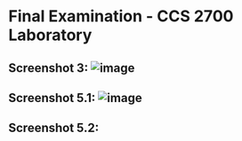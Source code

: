 # Final Examination - CCS 2700 Laboratory

## Screenshot 3: ![image](https://github.com/jjurens/2700-finals/assets/130954336/98bdc7da-2bf2-43ce-98d8-3f8f2e7d50d9)

## Screenshot 5.1: ![image](https://github.com/jjurens/2700-finals/assets/130954336/25743f2f-9a73-4c8f-95ab-22e5aa042717)

## Screenshot 5.2:
